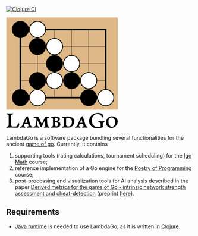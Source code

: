 [![Clojure CI](https://github.com/egri-nagy/lambdago/actions/workflows/clojure.yml/badge.svg)](https://github.com/egri-nagy/lambdago/actions/workflows/clojure.yml)

![LambdaGo Logo](resources/lambdago_logo_300px.png)

LambdaGo is a software package bundling several functionalities for the ancient [game of go](https://en.wikipedia.org/wiki/Go_(game)).
Currently, it contains

  1. supporting tools (rating calculations, tournament scheduling) for the [Igo Math](https://egri-nagy.github.io/igomath/) course;
  2. reference implementation of a Go engine for the [Poetry of Programming](https://egri-nagy.github.io/popbook/) course;
  3. post-processing and visualization tools for AI analysis described in the paper [Derived metrics for the game of Go - intrinsic network strength assessment and cheat-detection](https://ieeexplore.ieee.org/document/9394360) (preprint [here](https://arxiv.org/abs/2009.01606)).

## Requirements
 * [Java runtime](https://www.java.com/) is needed to use LambdaGo, as it is written in [Clojure](https://www.clojure.org).
